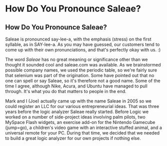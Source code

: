 # How Do You Pronounce Saleae?

## How Do You Pronounce Saleae?

Saleae is pronounced say-lee-a, with the emphasis \(stress\) on the first syllable, as in SAY-lee-a. As you may have guessed, our customers tend to come up with their own pronunciations, and that's perfectly okay with us. :\)

The word _Saleae_ has no great meaning or significance other than we thought it sounded cool and saleae.com was available. As we brainstormed possible company names, we used the periodic table, so we're fairly sure that selenium was part of the origination. Some have pointed out that no one can spell or say Saleae, so it's therefore not a good name. Some of the time I agree, although Nike, Acura, and Ubuntu have managed to pull through. It's what you do that matters to people in the end.

Mark and I \(Joe\) actually came up with the name Saleae in 2005 so we could register an LLC for our various entrepreneurial ideas. That was three years before the logic analyzer Saleae really started. Before Logic we worked on a number of side-project ideas involving palm pilots, two MySpace Flash widgets, an exercise add-on for the Nintendo Gamecube \(jump=go\), a children's video game with an interactive stuffed animal, and a universal remote for your PC. During that time, we decided that we needed to build a great logic analyzer for our own projects if nothing else.

